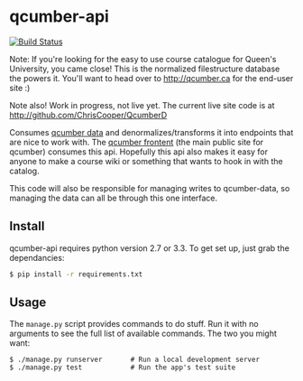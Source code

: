 qcumber-api
===========

[![Build Status](https://travis-ci.org/Queens-Hacks/qcumber-api.png)](https://travis-ci.org/Queens-Hacks/qcumber-api)

Note: If you're looking for the easy to use course catalogue for Queen's University, you came close! This is the normalized filestructure database the powers it. You'll want to head over to http://qcumber.ca for the end-user site :)

Note also! Work in progress, not live yet. The current live site code is at http://github.com/ChrisCooper/QcumberD


Consumes [qcumber data](https://github.com/Queens-Hacks/qcumber-data) and denormalizes/transforms it into endpoints that are nice to work with. The [qcumber frontent](https://github.com/Queens-Hacks/qcumber-frontend) (the main public site for qcumber) consumes this api. Hopefully this api also makes it easy for anyone to make a course wiki or something that wants to hook in with the catalog.

This code will also be responsible for managing writes to qcumber-data, so managing the data can all be through this one interface.


Install
-------

qcumber-api requires python version 2.7 or 3.3. To get set up, just grab the dependancies:

```bash
$ pip install -r requirements.txt
```


Usage
-----

The `manage.py` script provides commands to do stuff. Run it with no arguments to see the full list of available commands. The two you might want:

```
$ ./manage.py runserver       # Run a local development server
$ ./manage.py test            # Run the app's test suite
```

